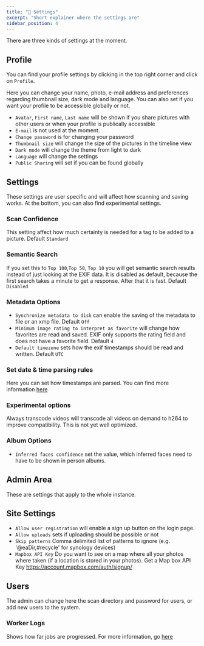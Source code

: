 ```yaml
---
title: "🔧 Settings"
excerpt: "Short explainer where the settings are"
sidebar_position: 4
---
```


There are three kinds of settings at the moment.

## Profile

You can find your profile settings by clicking in the top right corner and click on `Profile`.

Here you can change your name, photo, e-mail address and preferences regarding thumbnail size, dark mode and language. You can also set if you want your profile to be accessible globally or not.

- `Avatar`, `First name`, `Last name` will be shown if you share pictures with other users or when your profile is publically accessible
- `E-mail` is not used at the moment.
- `Change password` is for changing your password
- `Thumbnail size` will change the size of the pictures in the timeline view
- `Dark mode` will change the theme from light to dark
- `Language` will change the settings
- `Public Sharing` will set if you can be found globally

## Settings

These settings are user specific and will affect how scanning and saving works. At the bottom, you can also find experimental settings.

### Scan Confidence

This setting affect how much certainty is needed for a tag to be added to a picture. Default `Standard`

### Semantic Search

If you set this to `Top 100`,`Top 50`, `Top 10` you will get semantic search results instead of just looking at the EXIF data. It is disabled as default, because the first search takes a minute to get a response. After that it is fast. Default `Disabled`

### Metadata Options

- `Synchronize metadata to disk` can enable the saving of the metadata to file or an xmp file. Default `Off`
- `Minimum image rating to interpret as favorite` will change how favorites are read and saved. EXIF only supports the rating field and does not have a favorite field. Default `4`
- `Default timezone` sets how the exif timestamps should be read and written. Default `UTC`

### Set date & time parsing rules

Here you can set how timestamps are parsed. You can find more information [here](./date-rules)

### Experimental options

Always transcode videos will transcode all videos on demand to h264 to improve compatibility. This is not yet well optimized.

### Album Options

- `Inferred faces confidence` set the value, which inferred faces need to have to be shown in person albums.

## Admin Area

These are settings that apply to the whole instance.

## Site Settings

- `Allow user registration` will enable a sign up button on the login page.
- `Allow uploads` sets if uploading should be possible or not
- `Skip patterns` Comma delimited list of patterns to ignore (e.g. '@eaDir,#recycle' for synology devices)
- `Mapbox API Key` Do you want to see on a map where all your photos where taken (if a location is stored in your photos). Get a Map box API Key https://account.mapbox.com/auth/signup/

## Users

The admin can change here the scan directory and password for users, or add new users to the system.

### Worker Logs

Shows how far jobs are progressed. For more information, go [here](../job-system)
